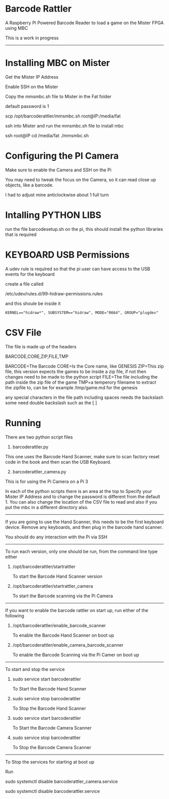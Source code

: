 # Barcode Rattler
A Raspberry Pi Powered Barcode Reader to load a game on the Mister FPGA using MBC

This is a work in progress

---

Installing MBC on Mister
========================

Get the Mister IP Address

Enable SSH on the Mister

Copy the mmsmbc.sh file to Mister in the Fat folder

default password is 1

scp /opt/barcoderattler/mmsmbc.sh root@IP:/media/fat

ssh into Mister and run the mmsmbc.sh file to install mbc

ssh root@IP
cd /media/fat
./mmsmbc.sh


Configuring the PI Camera
=========================

Make sure to enable the Camera and SSH on the Pi

You may need to tweak the focus on the Camera, so it can read close up objects, like a barcode.

I had to adjust mine anticlockwise about 1 full turn


Intalling PYTHON LIBS
======================

run the file barcodesetup.sh on the pi, this should install the python libraries that is required

KEYBOARD USB Permissions
========================

A udev rule is required so that the pi user can have access to the USB events for the keyboard

create a file called

/etc/udev/rules.d/99-hidraw-permissions.rules

and this shoule be inside it

```KERNEL=="hidraw*", SUBSYSTEM=="hidraw", MODE="0664", GROUP="plugdev"```

CSV File
========

The file is made up of the headers

BARCODE,CORE,ZIP,FILE,TMP

BARCODE=The Barcode
CORE=Is the Core name, like GENESIS
ZIP=This zip file, this version expects the games to be inside a zip file, if not then changes need to be made to the python script
FILE=The file including the path inside the zip file of the game
TMP=a temperory filename to extract the zipfile to, can be for example /tmp/game.md for the genesis 

any special characters in the file path including spaces needs the backslash \
some need double backslash such as the [ ] 

Running
=======

There are two python script files

1. barcoderattler.py

This one uses the Barcode Hand Scanner, make sure to scan factory reset code in the book and then scan the USB Keyboard.

2. barcoderattler_camera.py

This is for using the Pi Camera on a Pi 3


In each of the python scripts there is an area at the top to Specify your Mister IP Address and to change the password is different from the default 1.
You can also change the location of the CSV file to read and also if you put the mbc in a different directory also.

---

If you are going to use the Hand Scanner, this needs to be the first keyboard device. Remove any keyboards, and then plug in the barcode hand scanner.

You should do any interaction with the Pi via SSH

---

To run each version, only one should be run, from the command line type either

1. /opt/barcoderattler/startrattler

   To start the Barcode Hand Scanner version

2. /opt/barcoderattler/startrattler_camera

   To start the Barcode scanning via the Pi Camera

---

If you want to enable the barcode rattler on start up, run either of the following

1. /opt/barcoderattler/enable_barcode_scanner

   To enable the Barcode Hand Scanner on boot up

2. /opt/barcoderattler/enable_camera_barcode_scanner

   To enable the Barcode Scanning via the Pi Camer on boot up

---

To start and stop the service

1. sudo service start barcoderattler

   To Start the Barcode Hand Scanner

2. sudo service stop barcoderattler

   To Stop the Barcode Hand Scanner

3. sudo service start barcoderattler

   To Start the Barcode Camera Scanner

4. sudo service stop barcoderattler

   To Stop the Barcode Camera Scanner


---

To Stop the services for starting at boot up

Run

sudo systemctl disable barcoderattler_camera.service

sudo systemctl disable barcoderattler.service
